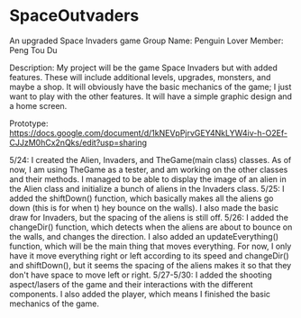 # SpaceOutvaders
An upgraded Space Invaders game
Group Name: Penguin Lover
Member: Peng Tou Du

Description:
My project will be the game Space Invaders but with added features. These will include additional levels, upgrades, monsters, and maybe a shop. It will obviously have the basic mechanics of the game; I just want to play with the other features. It will have a simple graphic design and a home screen.

Prototype:
https://docs.google.com/document/d/1kNEVpPjrvGEY4NkLYW4iv-h-O2Ef-CJJzM0hCx2nQks/edit?usp=sharing

5/24: I created the Alien, Invaders, and TheGame(main class) classes. As of now, I am using TheGame as a tester, and am working on the other
classes and their methods. I managed to be able to display the image of an alien in the Alien class and initialize a bunch of aliens in the Invaders class.
5/25: I added the shiftDown() function, which basically makes all the aliens go down (this is for when t)
hey bounce on the walls). I also made the basic draw for Invaders, but the spacing of the aliens is still off.
5/26: I added the changeDir() function, which detects when the aliens are about to bounce on the walls, and changes the direction. I also added an updateEverything() function, which will be the main thing that moves everything. For now, I only have it move everything right or left according to its speed and changeDir() and shiftDown(), but it seems the spacing of the aliens makes it so that they don't have space to move left or right.
5/27-5/30: I added the shooting aspect/lasers of the game and their interactions with the different components. I also added the player, which means I finished the basic mechanics of the game.
